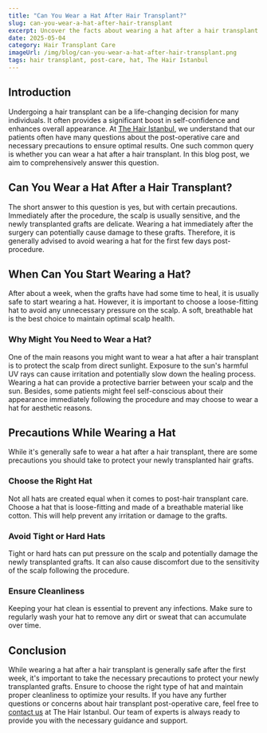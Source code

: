 ```yaml
---
title: "Can You Wear a Hat After Hair Transplant?"
slug: can-you-wear-a-hat-after-hair-transplant
excerpt: Uncover the facts about wearing a hat after a hair transplant. Learn about the do's and don'ts to ensure optimal results.
date: 2025-05-04
category: Hair Transplant Care
imageUrl: /img/blog/can-you-wear-a-hat-after-hair-transplant.png
tags: hair transplant, post-care, hat, The Hair Istanbul
---
```


<h2>Introduction</h2>

<p>Undergoing a hair transplant can be a life-changing decision for many individuals. It often provides a significant boost in self-confidence and enhances overall appearance. At <a href="https://thehairistanbul.com">The Hair Istanbul</a>, we understand that our patients often have many questions about the post-operative care and necessary precautions to ensure optimal results. One such common query is whether you can wear a hat after a hair transplant. In this blog post, we aim to comprehensively answer this question.</p>

<h2>Can You Wear a Hat After a Hair Transplant?</h2>

<p>The short answer to this question is yes, but with certain precautions. Immediately after the procedure, the scalp is usually sensitive, and the newly transplanted grafts are delicate. Wearing a hat immediately after the surgery can potentially cause damage to these grafts. Therefore, it is generally advised to avoid wearing a hat for the first few days post-procedure.</p>

<h2>When Can You Start Wearing a Hat?</h2>

<p>After about a week, when the grafts have had some time to heal, it is usually safe to start wearing a hat. However, it is important to choose a loose-fitting hat to avoid any unnecessary pressure on the scalp. A soft, breathable hat is the best choice to maintain optimal scalp health. </p>

<h3>Why Might You Need to Wear a Hat?</h3>

<p>One of the main reasons you might want to wear a hat after a hair transplant is to protect the scalp from direct sunlight. Exposure to the sun's harmful UV rays can cause irritation and potentially slow down the healing process. Wearing a hat can provide a protective barrier between your scalp and the sun. Besides, some patients might feel self-conscious about their appearance immediately following the procedure and may choose to wear a hat for aesthetic reasons.</p>

<h2>Precautions While Wearing a Hat</h2>

<p>While it's generally safe to wear a hat after a hair transplant, there are some precautions you should take to protect your newly transplanted hair grafts.</p>

<h3>Choose the Right Hat</h3>

<p>Not all hats are created equal when it comes to post-hair transplant care. Choose a hat that is loose-fitting and made of a breathable material like cotton. This will help prevent any irritation or damage to the grafts.</p>

<h3>Avoid Tight or Hard Hats</h3>

<p>Tight or hard hats can put pressure on the scalp and potentially damage the newly transplanted grafts. It can also cause discomfort due to the sensitivity of the scalp following the procedure.</p>

<h3>Ensure Cleanliness</h3>

<p>Keeping your hat clean is essential to prevent any infections. Make sure to regularly wash your hat to remove any dirt or sweat that can accumulate over time.</p>

<h2>Conclusion</h2>

<p>While wearing a hat after a hair transplant is generally safe after the first week, it's important to take the necessary precautions to protect your newly transplanted grafts. Ensure to choose the right type of hat and maintain proper cleanliness to optimize your results. If you have any further questions or concerns about hair transplant post-operative care, feel free to <a href="https://thehairistanbul.com/contact">contact us</a> at The Hair Istanbul. Our team of experts is always ready to provide you with the necessary guidance and support.</p>